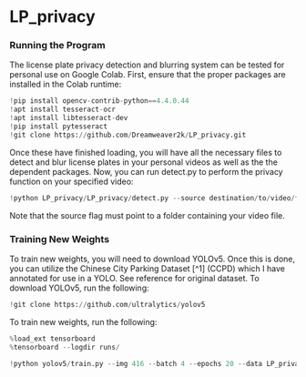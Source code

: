 # LP_privacy
### Running the Program
The license plate privacy detection and blurring system can be tested for personal use on Google Colab. First, ensure that the proper packages are installed in the Colab runtime:
``` python 
!pip install opencv-contrib-python==4.4.0.44
!apt install tesseract-ocr
!apt install libtesseract-dev
!pip install pytesseract
!git clone https://github.com/Dreamweaver2k/LP_privacy.git 
```

Once these have finished loading, you will have all the necessary files to detect and blur license plates in your personal videos as well as the the dependent packages. Now, you can run detect.py to perform the privacy function on your specified video:
``` python
!python LP_privacy/LP_privacy/detect.py --source destination/to/video/folder --weights LP_privacy/LP_privacy/weights/best.pt  --conf-thres .2 
```
Note that the source flag must point to a folder containing your video file.

### Training New Weights
To train new weights, you will need to download YOLOv5. Once this is done, you can utilize the Chinese City Parking Dataset [^1] (CCPD) which I have annotated for use in a YOLO. See reference for original dataset. 
To download YOLOv5, run the following:
``` python 
!git clone https://github.com/ultralytics/yolov5
```
To train new weights, run the following:
``` python
%load_ext tensorboard
%tensorboard --logdir runs/

!python yolov5/train.py --img 416 --batch 4 --epochs 20 --data LP_privacy/LP_privacy/dataset/data.yaml --cfg yolov5/models/yolov5l.yaml --name lpmodel
```
